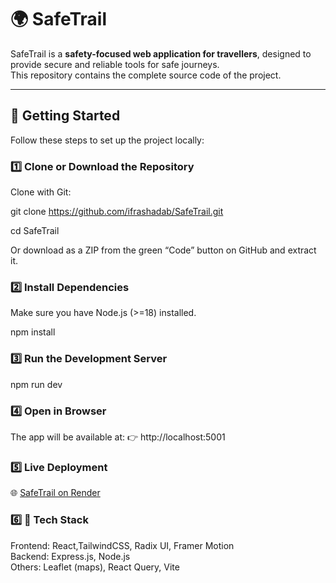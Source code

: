 # 🌍 SafeTrail  

SafeTrail is a **safety-focused web application for travellers**, designed to provide secure and reliable tools for safe journeys.  
This repository contains the complete source code of the project.  

---

## 🚀 Getting Started  

Follow these steps to set up the project locally:  

### 1️⃣ Clone or Download the Repository  
Clone with Git:

git clone https://github.com/ifrashadab/SafeTrail.git

cd SafeTrail

Or download as a ZIP from the green “Code” button on GitHub and extract it.

### 2️⃣ Install Dependencies
Make sure you have Node.js (>=18) installed.

npm install

### 3️⃣ Run the Development Server
npm run dev

### 4️⃣ Open in Browser

  The app will be available at:
👉 http://localhost:5001

### 5️⃣ Live Deployment
🌐  [SafeTrail on Render](https://safetrail-2.onrender.com/)

 ### 6️⃣ 📌 Tech Stack

Frontend: React,TailwindCSS, Radix UI, Framer Motion <br>
Backend: Express.js, Node.js<br>
Others: Leaflet (maps), React Query, Vite<br>
